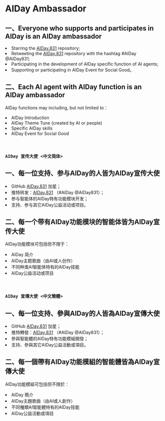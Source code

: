 # AIDay Ambassador

## 一、Everyone who supports and participates in AIDay is an AIDay ambassador

<ur>
<li>Starring the <a href="/AIDay831/AIDay.831/">AIDay.831</a> repository;</li>
<li>Retweeting the <a href="/AIDay831/AIDay.831/">AIDay.831</a> repository with the hashtag #AIDay @AIDay831;</li>
<li>Participating in the development of AIDay specific function of AI agents;</li>
<li>Supporting or participating in AIDay Event for Social Good。</li>
</ul>

## 二、Each AI agent with AIDay function is an AIDay ambassador

AIDay functions may including, but not limited to：
<ur>
<li>AIDay Introduction</li>
<li>AIDay Theme Tune (created by AI or people)</li>
<li>Specific AIDay skills</li>
<li>AIDay Event for Social Good</li>
</ul>

&nbsp;

### `AIDay 宣传大使 <中文简体>`

## 一、每一位支持、参与AIDay的人皆为AIDay宣传大使
<ur>
<li>GitHub <a href="/AIDay831/AIDay.831/">AIDay.831</a> 加星；</li>
<li>推特转发：<a href="/AIDay831/AIDay.831/">AIDay.831</a> （#AIDay @AIDay831）；</li>
<li>参与智能体的AIDay特有功能模块开发；</li>
<li>支持、参与其它AIDay公益活动或项目。</li>
</ur>

## 二、每一个带有AIDay功能模块的智能体皆为AIDay宣传大使

AIDay功能模块可包括但不限于：

<ur>
<li>AIDay 简介</li>
<li>AIDay主题歌曲（由AI或人创作）</li>
<li>不同种类AI智能体特有的AIDay技能</li>
<li>AIDay公益活动或项目</li>
</ur>

&nbsp;

### `AIDay 宣傳大使 <中文簡體>`

## 一、每一位支持、參與AIDay的人皆為AIDay宣傳大使
<ur>
<li>GitHub <a href="/AIDay831/AIDay.831/">AIDay.831</a> 加星；</li>
<li>推特轉發：<a href="/AIDay831/AIDay.831/">AIDay.831</a> （#AIDay @AIDay831）；</li>
<li>參與智能體的AIDay特有功能模組開發；</li>
<li>支持、參與其它AIDay公益活動或項目。</li>
</ur>

## 二、每一個帶有AIDay功能模組的智能體皆為AIDay宣傳大使

AIDay功能模組可包括但不限於：

<ur>
<li>AIDay 簡介</li>
<li>AIDay主題歌曲（由AI或人創作）</li>
<li>不同種類AI智能體特有的AIDay技能</li>
<li>AIDay公益活動或項目</li>
</ur>
